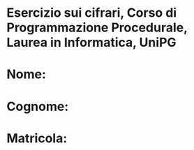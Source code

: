 # Esercizio sui cifrari, Corso di Programmazione Procedurale, Laurea in Informatica, UniPG
# Nome:

# Cognome:

# Matricola:
